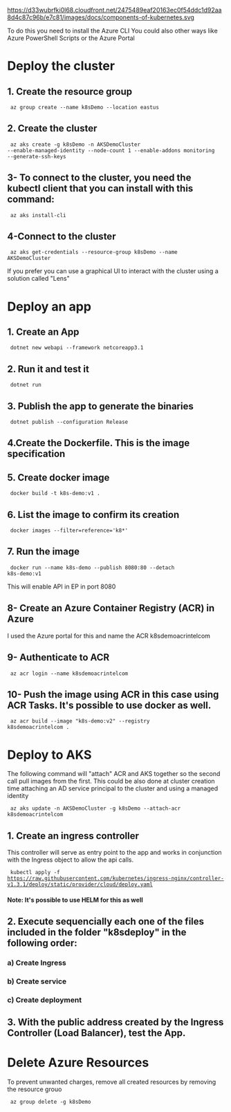 https://d33wubrfki0l68.cloudfront.net/2475489eaf20163ec0f54ddc1d92aa8d4c87c96b/e7c81/images/docs/components-of-kubernetes.svg

To do this you need to install the Azure CLI
You could also other ways like Azure PowerShell Scripts
or the Azure Portal

# Deploy the cluster

## 1. Create the resource group

<code> az group create --name k8sDemo --location eastus </code>

## 2. Create the cluster

<code> az aks create -g k8sDemo -n AKSDemoCluster --enable-managed-identity --node-count 1 --enable-addons monitoring --generate-ssh-keys </code>

## 3- To connect to the cluster, you need the kubectl client that you can install with this command:

<code> az aks install-cli </code>

## 4-Connect to the cluster

<code> az aks get-credentials --resource-group k8sDemo --name AKSDemoCluster </code>

If you prefer you can use a graphical UI to interact with the cluster
using a solution called "Lens"

# Deploy an app

## 1. Create an App

<code> dotnet new webapi --framework netcoreapp3.1 </code>

## 2. Run it and test it

<code> dotnet run </code>

## 3. Publish the app to generate the binaries

<code> dotnet publish --configuration Release </code>

## 4.Create the Dockerfile. This is the image specification

## 5. Create docker image

<code> docker build -t k8s-demo:v1 . </code>

## 6. List the image to confirm its creation

<code> docker images --filter=reference='k8\*' </code>

## 7. Run the image

<code> docker run --name k8s-demo --publish 8080:80 --detach k8s-demo:v1 </code>

This will enable API in EP in port 8080

## 8- Create an Azure Container Registry (ACR) in Azure

I used the Azure portal for this and name the ACR k8sdemoacrintelcom

## 9- Authenticate to ACR

<code> az acr login --name k8sdemoacrintelcom </code>

## 10- Push the image using ACR in this case using ACR Tasks. It's possible to use docker as well.

<code> az acr build --image "k8s-demo:v2" --registry k8sdemoacrintelcom . </code>

# Deploy to AKS

<p>
The following command will "attach" ACR and AKS together so the second call pull
images from the first. This could be also done at cluster creation time attaching
an AD service principal to the cluster and using a managed identity
</p>

<code> az aks update -n AKSDemoCluster -g k8sDemo --attach-acr k8sdemoacrintelcom </code>

## 1. Create an ingress controller

   <p>This controller will serve as entry point to the app
   and works in conjunction with the Ingress object to
   allow the api calls.
   </p>
   
<code> kubectl apply -f https://raw.githubusercontent.com/kubernetes/ingress-nginx/controller-v1.3.1/deploy/static/provider/cloud/deploy.yaml </code>

#### Note: It's possible to use HELM for this as well

## 2. Execute sequencially each one of the files included in the folder "k8sdeploy" in the following order:
### a) Create Ingress
### b) Create service
### c) Create deployment

## 3. With the public address created by the Ingress Controller (Load Balancer), test the App.

# Delete Azure Resources

<p>To prevent unwanted charges, remove all created resources by removing the resource grouo</p>

<code> az group delete -g k8sDemo </code>

